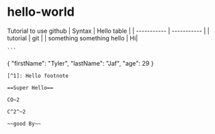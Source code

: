 # hello-world
Tutorial to use github
| Syntax | Hello table |
| ----------- | ----------- |
| tutorial | git |
| something something hello | Hi|

	```
{
  "firstName": "Tyler",
  "lastName": "Jaf",
  "age": 29
}
```
[^1]: Hello footnote

==Super Hello==

CO~2

C^2^~2

~~good By~~
